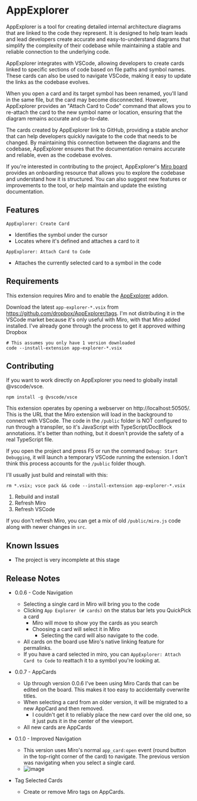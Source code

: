 # AppExplorer

AppExplorer is a tool for creating detailed internal architecture diagrams that
are linked to the code they represent. It is designed to help team leads and
lead developers create accurate and easy-to-understand diagrams that simplify
the complexity of their codebase while maintaining a stable and reliable
connection to the underlying code.

AppExplorer integrates with VSCode, allowing developers to create cards linked
to specific sections of code based on file paths and symbol names. These cards
can also be used to navigate VSCode, making it easy to update the links as the
codebase evolves.

When you open a card and its target symbol has been renamed, you'll land in the
same file, but the card may become disconnected. However, AppExplorer provides
an "Attach Card to Code" command that allows you to re-attach the card to the
new symbol name or location, ensuring that the diagram remains accurate and
up-to-date.

The cards created by AppExplorer link to GitHub, providing a stable anchor that
can help developers quickly navigate to the code that needs to be changed. By
maintaining this connection between the diagrams and the codebase, AppExplorer
ensures that the documentation remains accurate and reliable, even as the
codebase evolves.

If you're interested in contributing to the project, AppExplorer's [Miro
board](https://miro.com/app/board/uXjVNTOBp4s=/?share_link_id=328885199773)
provides an onboarding resource that allows you to explore the codebase and
understand how it is structured. You can also suggest new features or
improvements to the tool, or help maintain and update the existing
documentation.

## Features

`AppExplorer: Create Card`

- Identifies the symbol under the cursor
- Locates where it's defined and attaches a card to it

`AppExplorer: Attach Card to Code`

- Attaches the currently selected card to a symbol in the code

## Requirements

This extension requires Miro and to enable the [AppExplorer](https://miro.com/oauth/authorize/?response_type=code&client_id=3458764531189693223&redirect_uri=%2Fconfirm-app-install%2F) addon.

Download the latest `app-explorer-*.vsix` from
https://github.com/dropbox/AppExplorer/tags. I'm not distributing it in the
VSCode market because it's only useful with Miro, with that Miro added
installed. I've already gone through the process to get it approved withing
Dropbox

```
# This assumes you only have 1 version downloaded
code --install-extension app-explorer-*.vsix
```

## Contributing

If you want to work directly on AppExplorer you need to globally install
@vscode/vsce.

```
npm install -g @vscode/vsce
```

This extension operates by opening a webserver on http://localhost:50505/. This
is the URL that the Miro extension will load in the background to connect with
VSCode. The code in the `/public` folder is NOT configured to run through a
transpiler, so it's JavaScript with TypeScript/DocBlock annotations. It's better
than nothing, but it doesn't provide the safety of a real TypeScript file.

If you open the project and press F5 or run the command `Debug: Start Debugging`, it will launch a temporary VSCode running the extension. I don't think this process accounts for the `/public` folder though.

I'll usually just build and reinstall with this:

```
rm *.vsix; vsce pack && code --install-extension app-explorer-*.vsix
```

1. Rebuild and install
2. Refresh Miro
3. Refresh VSCode

If you don't refresh Miro, you can get a mix of old `/public/miro.js` code along
with newer changes in `src`.

## Known Issues

- The project is very incomplete at this stage

## Release Notes

- 0.0.6 - Code Navigation
  - Selecting a single card in Miro will bring you to the code
  - Clicking `App Explorer (# cards)` on the status bar lets you QuickPick a card
    - Miro will move to show yoy the cards as you search
    - Choosing a card will select it in Miro
      - Selecting the card will also navigate to the code.
  - All cards on the board use Miro's native linking feature for permalinks.
  - If you have a card selected in miro, you can `AppExplorer: Attach Card to Code` to reattach it to a symbol you're looking at.
- 0.0.7 - AppCards
  - Up through version 0.0.6 I've been using Miro Cards that can be edited on the board. This makes it too easy to accidentally overwrite titles.
  - When selecting a card from an older version, it will be migrated to a new AppCard and then removed.
    - I couldn't get it to reliably place the new card over the old one, so it just puts it in the center of the viewport.
  - All new cards are AppCards
- 0.1.0 - Improved Navigation

  - This version uses Miro's normal `app_card:open` event (round button in the
    top-right corner of the card) to navigate. The previous version was navigating
    when you select a single card.
  - ![image](https://github.com/dropbox/AppExplorer/assets/324999/217b86f3-c026-4567-adf9-4b0b5d84b52a)

- Tag Selected Cards
  - Create or remove Miro tags on AppCards.
